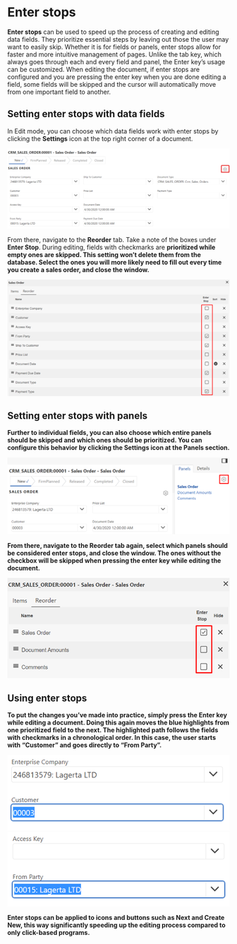 # Enter stops
<b>Enter stops</b> can be used to speed up the process of creating and editing data fields. They prioritize essential steps by leaving out those the user may want to easily skip. Whether it is for fields or panels, enter stops allow for faster and more intuitive management of pages. Unlike the tab key, which always goes through each and every field and panel, the Enter key’s usage can be customized. When editing the document, if enter stops are configured and you are pressing the enter key when you are done editing a field, some fields will be skipped and the cursor will automatically move from one important field to another. 

## Setting enter stops with data fields
In Edit mode, you can choose which data fields work with enter stops by clicking the <b>Settings</b> icon at the top right corner of a document.

![Document settings](pictures/document-settings.png) 
 
From there, navigate to the <b>Reorder</b> tab. Take a note of the boxes under <b>Enter Stop</b>. During editing, fields with checkmarks are <b>prioritized<b/> while empty ones are <b>skipped<b/>. This setting won’t delete them from the database. Select the ones you <b>will more likely need<b/> to fill out every time you create a sales order, and close the window. 

![Fields reorder](pictures/fields-reorder.png) 

## Setting enter stops with panels
Further to individual fields, you can also choose which entire panels should be skipped and which ones should be prioritized. You can configure this behavior by clicking the <b>Settings</b> icon at the Panels section.

![Panels Settings](pictures/panels-settings.png) 
 
From there, navigate to the <b>Reorder</b> tab again, select which panels should be considered enter stops, and close the window. The ones without the checkbox will be skipped when pressing the enter key while editing the document.

![Panels reorder](pictures/panels-reorder.png) 

## Using enter stops 
To put the changes you’ve made into practice, simply press the <b>Enter<b/> key while editing a document. Doing this again moves the blue highlights from one <b>prioritized<b/> field to the next. The highlighted path follows the fields with checkmarks in a chronological order.
In this case, the user starts with “Customer” and goes directly to “From Party”.

![Enter stops usage 1](pictures/enterstops-usage-1.png) ![Enter stops usage 2](pictures/enterstops-usage-2.png) 

Enter stops can be applied to <b>icons<b/> and <b>buttons<b/> such as <b>Next<b/> and <b>Create New<b/>, this way significantly speeding up the editing process compared to only click-based programs.
